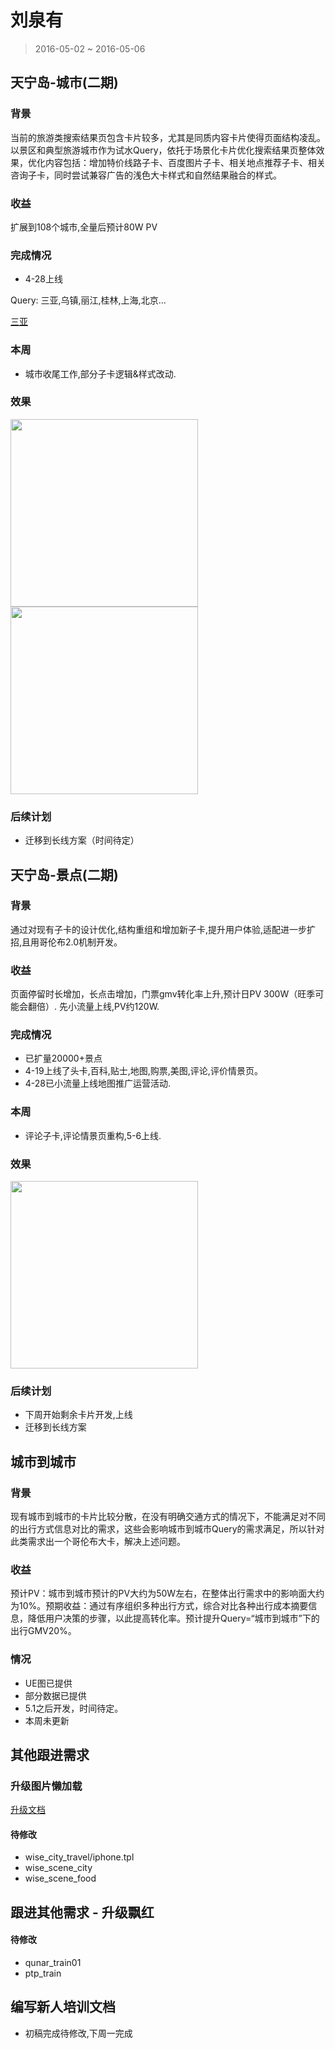 # 刘泉有

> 2016-05-02 ~ 2016-05-06

## 天宁岛-城市(二期)

### 背景

当前的旅游类搜索结果页包含卡片较多，尤其是同质内容卡片使得页面结构凌乱。以景区和典型旅游城市作为试水Query，依托于场景化卡片优化搜索结果页整体效果，优化内容包括：增加特价线路子卡、百度图片子卡、相关地点推荐子卡、相关咨询子卡，同时尝试兼容广告的浅色大卡样式和自然结果融合的样式。

### 收益

扩展到108个城市,全量后预计80W PV

### 完成情况

- 4-28上线

Query: 三亚,乌镇,丽江,桂林,上海,北京...

[三亚](https://m.baidu.com/s?word=%E4%B8%89%E4%BA%9A&sid=105601)

### 本周

* 城市收尾工作,部分子卡逻辑&样式改动.

### 效果

<img src="http://gitlab.baidu.com/psfe/ala-weeklyreport/uploads/d8f1fbc6db98447463d9c9fc173a6b5e/image.png" width="300">

<img src="http://gitlab.baidu.com/psfe/ala-weeklyreport/uploads/45ad2e9f3883e26f9bc7fe0e153d6463/image.png"  width="300">


### 后续计划

* 迁移到长线方案（时间待定）


## 天宁岛-景点(二期)

### 背景

通过对现有子卡的设计优化,结构重组和增加新子卡,提升用户体验,适配进一步扩招,且用哥伦布2.0机制开发。

### 收益

页面停留时长增加，长点击增加，门票gmv转化率上升,预计日PV 300W（旺季可能会翻倍）.
先小流量上线,PV约120W.

### 完成情况

- 已扩量20000+景点
- 4-19上线了头卡,百科,贴士,地图,购票,美图,评论,评价情景页。
- 4-28已小流量上线地图推广运营活动.

### 本周

* 评论子卡,评论情景页重构,5-6上线.

### 效果

<img src="http://gitlab.baidu.com/psfe/ala-weeklyreport/uploads/0d36b298194605157cc1415c06a14c68/image.png" width="300">

### 后续计划

* 下周开始剩余卡片开发,上线
* 迁移到长线方案


## 城市到城市

### 背景

现有城市到城市的卡片比较分散，在没有明确交通方式的情况下，不能满足对不同的出行方式信息对比的需求，这些会影响城市到城市Query的需求满足，所以针对此类需求出一个哥伦布大卡，解决上述问题。

### 收益

预计PV：城市到城市预计的PV大约为50W左右，在整体出行需求中的影响面大约为10%。预期收益：通过有序组织多种出行方式，综合对比各种出行成本摘要信息，降低用户决策的步骤，以此提高转化率。预计提升Query=“城市到城市”下的出行GMV20%。

### 情况

* UE图已提供
* 部分数据已提供
* 5.1之后开发，时间待定。
* 本周未更新

## 其他跟进需求

### 升级图片懒加载

[升级文档](http://sfe.baidu.com/#/阿拉丁/无线网页搜索/模板性能优化/图片懒加载方案)

#### 待修改

* wise_city_travel/iphone.tpl
* wise_scene_city
* wise_scene_food

## 跟进其他需求 - 升级飘红

#### 待修改

* qunar_train01
* ptp_train


## 编写新人培训文档

* 初稿完成待修改,下周一完成
